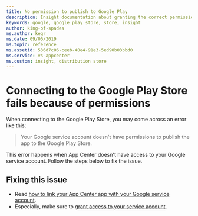 ```yaml
---
title: No permission to publish to Google Play
description: Insight documentation about granting the correct permissions so that App Center can access the Google Play Account and perform the necessary actions to publish an app
keywords: google, google play store, store, insight
author: king-of-spades
ms.author: kegr
ms.date: 09/06/2019
ms.topic: reference
ms.assetid: 536d7c06-ceeb-40e4-91e3-5ed90b03bbd0
ms.service: vs-appcenter
ms.custom: insight, distribution store
---
```


# Connecting to the Google Play Store fails because of permissions

When connecting to the Google Play Store, you may come across an error like this:

> Your Google service account doesn't have permissions to publish the app to the Google Play Store.

This error happens when App Center doesn't have access to your Google service account. Follow the steps below to fix the issue.

## Fixing this issue

* Read [how to link your App Center app with your Google service account](https://docs.microsoft.com/appcenter/distribution/stores/googleplay#setting-up-api-access-clients "Setting up API access clients").
* Especially, make sure to [grant access to your service account](https://play.google.com/apps/publish/#ApiAccessPlace "Grant access to your service account").
